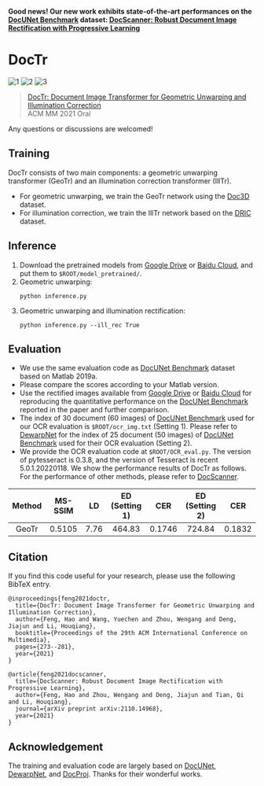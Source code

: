 **Good news! Our new work exhibits state-of-the-art performances on the [DocUNet Benchmark](https://www3.cs.stonybrook.edu/~cvl/docunet.html) dataset:
[DocScanner: Robust Document Image Rectification with Progressive Learning](https://arxiv.org/pdf/2110.14968v2.pdf)** 



# DocTr

![1](https://user-images.githubusercontent.com/50725551/144743905-2b81e3ab-f2f7-4eee-aa87-f37b740f6998.png)
![2](https://user-images.githubusercontent.com/50725551/144743916-2c0762d0-727f-4d9c-afb2-3161dbaea47a.png)
![3](https://user-images.githubusercontent.com/50725551/144743919-1ff821f1-f2b1-441b-a442-f29e05d08326.png)


> [DocTr: Document Image Transformer for Geometric Unwarping and Illumination Correction](https://arxiv.org/pdf/2110.12942.pdf)  
> ACM MM 2021 Oral

Any questions or discussions are welcomed!


## Training
DocTr consists of two main components: a geometric unwarping transformer (GeoTr) and an illumination correction transformer (IllTr).
- For geometric unwarping, we train the GeoTr network using the [Doc3D](https://github.com/fh2019ustc/doc3D-dataset) dataset.
- For illumination correction, we train the IllTr network based on the [DRIC](https://github.com/xiaoyu258/DocProj) dataset.

## Inference 
1. Download the pretrained models from [Google Drive](https://drive.google.com/drive/folders/1eZRxnRVpf5iy3VJakJNTKWw5Zk9g-F_0?usp=sharing) or [Baidu Cloud](https://pan.baidu.com/s/1Cq9bfyAJ9MWwxj0CarqmKw?pwd=jmy1), and put them to `$ROOT/model_pretrained/`.
2. Geometric unwarping:
    ```
    python inference.py
    ```
3. Geometric unwarping and illumination rectification:
    ```
    python inference.py --ill_rec True
    ```

## Evaluation
- We use the same evaluation code as [DocUNet Benchmark](https://www3.cs.stonybrook.edu/~cvl/docunet.html) dataset based on Matlab 2019a. 
- Please compare the scores according to your Matlab version.
- Use the rectified images available from [Google Drive](https://drive.google.com/drive/folders/1kJ34Nk18RVPwYK8mdfcQvU_67whD9tMe?usp=sharing) or [Baidu Cloud](https://pan.baidu.com/s/1Cq9bfyAJ9MWwxj0CarqmKw?pwd=jmy1) for reproducing the quantitative performance on the [DocUNet Benchmark](https://www3.cs.stonybrook.edu/~cvl/docunet.html) reported in the paper and further comparison.
- The index of 30 document (60 images) of [DocUNet Benchmark](https://www3.cs.stonybrook.edu/~cvl/docunet.html) used for our OCR evaluation is ```$ROOT/ocr_img.txt``` (Setting 1). Please refer to [DewarpNet](https://github.com/cvlab-stonybrook/DewarpNet) for the index of 25 document (50 images) of [DocUNet Benchmark](https://www3.cs.stonybrook.edu/~cvl/docunet.html) used for their OCR evaluation (Setting 2).
-  We provide the OCR evaluation code at ```$ROOT/OCR_eval.py```. The version of pytesseract is 0.3.8, and the version of Tesseract is recent 5.0.1.20220118. We show the performance results of DocTr as follows. For the performance of other methods, please refer to [DocScanner](https://arxiv.org/pdf/2110.14968v2.pdf).


|      Method      |    MS-SSIM   |      LD     |     ED (Setting 1)    |       CER      |      ED (Setting 2)   |      CER     | 
|:----------------:|:------------:|:--------------:| :-------:|:--------------:|:-------:|:--------------:|
|      GeoTr       |     0.5105   |     7.76    |    464.83 |     0.1746     |    724.84 |     0.1832     | 


## Citation

If you find this code useful for your research, please use the following BibTeX entry.

```
@inproceedings{feng2021doctr,
  title={DocTr: Document Image Transformer for Geometric Unwarping and Illumination Correction},
  author={Feng, Hao and Wang, Yuechen and Zhou, Wengang and Deng, Jiajun and Li, Houqiang},
  booktitle={Proceedings of the 29th ACM International Conference on Multimedia},
  pages={273--281},
  year={2021}
}
```

```
@article{feng2021docscanner,
  title={DocScanner: Robust Document Image Rectification with Progressive Learning},
  author={Feng, Hao and Zhou, Wengang and Deng, Jiajun and Tian, Qi and Li, Houqiang},
  journal={arXiv preprint arXiv:2110.14968},
  year={2021}
}
```


## Acknowledgement
The training and evaluation code are largely based on [DocUNet](https://www3.cs.stonybrook.edu/~cvl/docunet.html), [DewarpNet](https://github.com/cvlab-stonybrook/DewarpNet), and [DocProj](https://github.com/xiaoyu258/DocProj). Thanks for their wonderful works.
